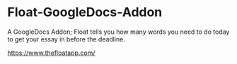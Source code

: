 # Float-GoogleDocs-Addon
A GoogleDocs Addon; Float tells you how many words you need to do today to get your essay in before the deadline. 

https://www.thefloatapp.com/
